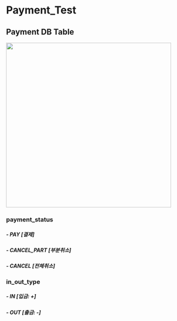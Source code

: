 # Payment_Test


Payment DB Table
-----------
<div>
<img width="450" src="https://user-images.githubusercontent.com/40882598/82136054-9e583380-9844-11ea-99bd-95cb757e492e.png">
</div>

<div>
  <h3> payment_status </h3>
  <h5> - PAY [결제] </h5>
  <h5> - CANCEL_PART [부분취소] </h5>
  <h5> - CANCEL [전체취소] </h5>
</div>

<div>
  <h3> in_out_type </h3>
  <h5> - IN [입금: +] </h5>
  <h5> - OUT [출금: -] </h5>
</div>
